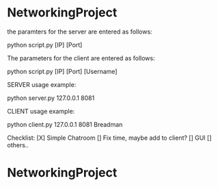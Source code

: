 # NetworkingProject

the paramters for the server are entered as follows: 

python script.py [IP] [Port]

The parameters for the client are entered as follows:

python script.py [IP] [Port] [Username]
    

SERVER usage example:

python server.py 127.0.0.1 8081

CLIENT usage example:

python client.py 127.0.0.1 8081 Breadman

Checklist:
[X] Simple Chatroom
[] Fix time, maybe add to client?
[] GUI
[] others..

# NetworkingProject
